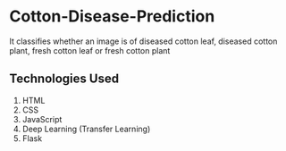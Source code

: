 # Cotton-Disease-Prediction

It classifies whether an image is of diseased cotton leaf, diseased cotton plant, fresh cotton leaf or fresh cotton plant

## Technologies Used
1. HTML
2. CSS
3. JavaScript
4. Deep Learning (Transfer Learning)
5. Flask
